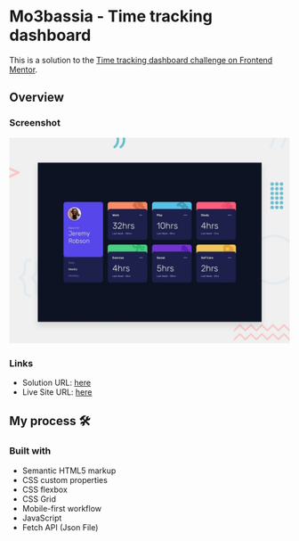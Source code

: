 # Mo3bassia - Time tracking dashboard

This is a solution to the [Time tracking dashboard challenge on Frontend Mentor](https://www.frontendmentor.io/challenges/time-tracking-dashboard-UIQ7167Jw).

## Overview

### Screenshot

![](./design/desktop-preview.jpg)

### Links

- Solution URL: [here](https://www.frontendmentor.io/solutions/time-tracking-dashboard-ajkQ-0Hd9f)
- Live Site URL: [here](https://time-tracking-dashboard-mo3bassias-projects.vercel.app)

## My process 🛠

### Built with

- Semantic HTML5 markup
- CSS custom properties
- CSS flexbox
- CSS Grid
- Mobile-first workflow
- JavaScript
- Fetch API (Json File)
